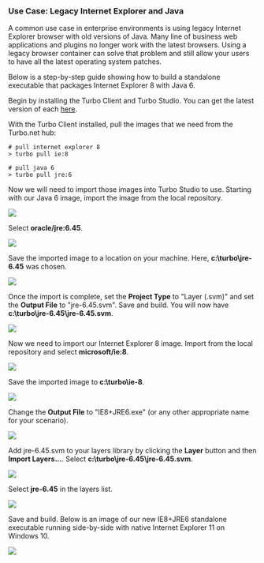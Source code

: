 ### Use Case: Legacy Internet Explorer and Java

A common use case in enterprise environments is using legacy Internet Explorer browser with old versions of Java. Many line of business web applications and plugins no longer work with the latest browsers. Using a legacy browser container can solve that problem and still allow your users to have all the latest operating system patches.

Below is a step-by-step guide showing how to build a standalone executable that packages Internet Explorer 8 with Java 6.

Begin by installing the Turbo Client and Turbo Studio. You can get the latest version of each [here](https://turbo.net/download).

With the Turbo Client installed, pull the images that we need from the Turbo.net hub:
```
# pull internet explorer 8
> turbo pull ie:8

# pull java 6
> turbo pull jre:6
```

Now we will need to import those images into Turbo Studio to use. Starting with our Java 6 image, import the image from the local repository.

![](/docs/building/working_with_turbo_studio/usecase_iejre1.png)

Select **oracle/jre:6.45**.

![](/docs/building/working_with_turbo_studio/usecase_iejre2.png)

Save the imported image to a location on your machine. Here, **c:\turbo\jre-6.45** was chosen.

![](/docs/building/working_with_turbo_studio/usecase_iejre3.png)

Once the import is complete, set the **Project Type** to "Layer (.svm)" and set the **Output File** to "jre-6.45.svm". Save and build. You will now have **c:\turbo\jre-6.45\jre-6.45.svm**.

![](/docs/building/working_with_turbo_studio/usecase_iejre4.png)

Now we need to import our Internet Explorer 8 image. Import from the local repository and select **microsoft/ie:8**.

![](/docs/building/working_with_turbo_studio/usecase_iejre5.png)

Save the imported image to **c:\turbo\ie-8**.

![](/docs/building/working_with_turbo_studio/usecase_iejre6.png)

Change the **Output File** to "IE8+JRE6.exe" (or any other appropriate name for your scenario).

![](/docs/building/working_with_turbo_studio/usecase_iejre7.png)

Add jre-6.45.svm to your layers library by clicking the **Layer** button and then **Import Layers...**. Select **c:\turbo\jre-6.45\jre-6.45.svm**.

![](/docs/building/working_with_turbo_studio/usecase_iejre8.png)

Select **jre-6.45** in the layers list.

![](/docs/building/working_with_turbo_studio/usecase_iejre9.png)

Save and build. Below is an image of our new IE8+JRE6 standalone executable running side-by-side with native Internet Explorer 11 on Windows 10.

![](/docs/building/working_with_turbo_studio/usecase_iejre10.png)


